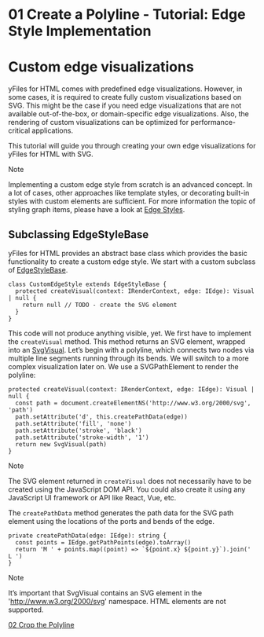 <!--
 //////////////////////////////////////////////////////////////////////////////
 // @license
 // This file is part of yFiles for HTML 2.6.0.4.
 // Use is subject to license terms.
 //
 // Copyright (c) 2000-2024 by yWorks GmbH, Vor dem Kreuzberg 28,
 // 72070 Tuebingen, Germany. All rights reserved.
 //
 //////////////////////////////////////////////////////////////////////////////
-->
# 01 Create a Polyline - Tutorial: Edge Style Implementation

# Custom edge visualizations

yFiles for HTML comes with predefined edge visualizations. However, in some cases, it is required to create fully custom visualizations based on SVG. This might be the case if you need edge visualizations that are not available out-of-the-box, or domain-specific edge visualizations. Also, the rendering of custom visualizations can be optimized for performance-critical applications.

This tutorial will guide you through creating your own edge visualizations for yFiles for HTML with SVG.

Note

Implementing a custom edge style from scratch is an advanced concept. In a lot of cases, other approaches like template styles, or decorating built-in styles with custom elements are sufficient. For more information the topic of styling graph items, please have a look at [Edge Styles](https://docs.yworks.com/yfileshtml/#/dguide/styles-edge_styles).

## Subclassing EdgeStyleBase

yFiles for HTML provides an abstract base class which provides the basic functionality to create a custom edge style. We start with a custom subclass of [EdgeStyleBase](https://docs.yworks.com/yfileshtml/#/api/EdgeStyleBase).

```
class CustomEdgeStyle extends EdgeStyleBase {
  protected createVisual(context: IRenderContext, edge: IEdge): Visual | null {
    return null // TODO - create the SVG element
  }
}
```

This code will not produce anything visible, yet. We first have to implement the `createVisual` method. This method returns an SVG element, wrapped into an [SvgVisual](https://docs.yworks.com/yfileshtml/#/api/SvgVisual). Let’s begin with a polyline, which connects two nodes via multiple line segments running through its bends. We will switch to a more complex visualization later on. We use a SVGPathElement to render the polyline:

```
protected createVisual(context: IRenderContext, edge: IEdge): Visual | null {
  const path = document.createElementNS('http://www.w3.org/2000/svg', 'path')
  path.setAttribute('d', this.createPathData(edge))
  path.setAttribute('fill', 'none')
  path.setAttribute('stroke', 'black')
  path.setAttribute('stroke-width', '1')
  return new SvgVisual(path)
}
```

Note

The SVG element returned in `createVisual` does not necessarily have to be created using the JavaScript DOM API. You could also create it using any JavaScript UI framework or API like React, Vue, etc.

The `createPathData` method generates the path data for the SVG path element using the locations of the ports and bends of the edge.

```
private createPathData(edge: IEdge): string {
  const points = IEdge.getPathPoints(edge).toArray()
  return 'M ' + points.map((point) => `${point.x} ${point.y}`).join(' L ')
}
```

Note

It’s important that SvgVisual contains an SVG element in the 'http://www.w3.org/2000/svg' namespace. HTML elements are not supported.

[02 Crop the Polyline](../../tutorial-style-implementation-edge/02-crop-the-polyline/)

